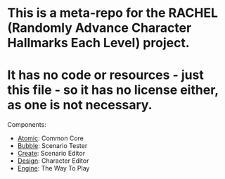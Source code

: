 # This is a meta-repo for the RACHEL (Randomly Advance Character Hallmarks Each Level) project.
# It has no code or resources - just this file - so it has no license either, as one is not necessary.

Components:
* [Atomic](https://github.com/wrldwzrd89/rachel-atomic): Common Core
* [Bubble](https://github.com/wrldwzrd89/rachel-bubble): Scenario Tester
* [Create](https://github.com/wrldwzrd89/rachel-create): Scenario Editor
* [Design](https://github.com/wrldwzrd89/rachel-design): Character Editor
* [Engine](https://github.com/wrldwzrd89/rachel-engine): The Way To Play

